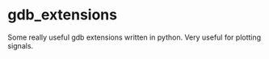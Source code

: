 # gdb_extensions
Some really useful gdb extensions written in python. Very useful for plotting signals.
